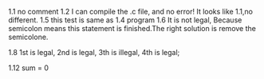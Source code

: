 1.1 no comment
1.2 I can compile the .c file, and no error! It looks like 1.1,no different.
1.5 this test is same as 1.4 program
1.6 It is not legal, Because semicolon means this statement is finished.The right solution is remove the semicolone.

1.8 1st is legal, 2nd is legal, 3th is illegal, 4th is legal;

1.12 sum = 0
